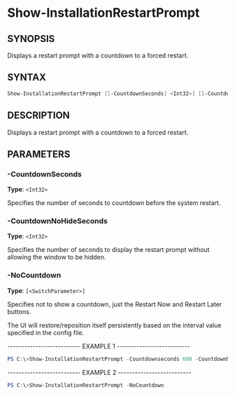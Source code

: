 Show-InstallationRestartPrompt
==============================

SYNOPSIS
--------

Displays a restart prompt with a countdown to a forced restart.

SYNTAX
------

```powershell
Show-InstallationRestartPrompt [[-CountdownSeconds] <Int32>] [[-CountdownNoHideSeconds] <Int32>] [-NoCountdown] [<CommonParameters>]
```

DESCRIPTION
-----------

Displays a restart prompt with a countdown to a forced restart.

PARAMETERS
----------

### -CountdownSeconds

**Type**: `<Int32>`

Specifies the number of seconds to countdown before the system restart.

### -CountdownNoHideSeconds

**Type**: `<Int32>`

Specifies the number of seconds to display the restart prompt without
allowing the window to be hidden.

### -NoCountdown

**Type**: `[<SwitchParameter>]`

Specifies not to show a countdown, just the Restart Now and Restart
Later buttons.

The UI will restore/reposition itself persistently based on the interval
value specified in the config file.

-------------------------- EXAMPLE 1 --------------------------

```powershell
PS C:\>Show-InstallationRestartPrompt -Countdownseconds 600 -CountdownNoHideSeconds 60
```

-------------------------- EXAMPLE 2 --------------------------

```powershell
PS C:\>Show-InstallationRestartPrompt -NoCountdown
```
